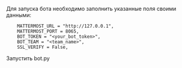 Для запуска бота необходимо заполнить указанные поля своими данными:

        MATTERMOST_URL = "http://127.0.0.1",
        MATTERMOST_PORT = 8065,
        BOT_TOKEN = "<your_bot_token>",
        BOT_TEAM = "<team_name>",
        SSL_VERIFY = False,

Запустить bot.py
